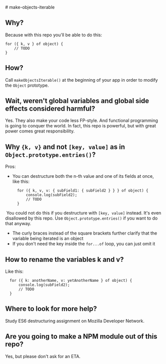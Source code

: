 # make-objects-iterable

## Why?

Because with this repo you'll be able to do this:

    for ({ k, v } of object) {
        // TODO
    }

## How?

Call `makeObjectsIterable()` at the beginning of your app in order to modify the `Object` prototype.

## Wait, weren't global variables and global side effects considered harmful?

Yes. They also make your code less FP-style. And functional programming is going to conquer the world. In fact, this repo is powerful, but with great power comes great responsibility.

## Why `{k, v}` and not `[key, value]` as in `Object.prototype.entries()`?

Pros:

* You can destructure both the n-th value and one of its fields at once, like this:

        for ({ k, v, v: { subField1: { subField2 } } } of object) {
            console.log(subField2);
            // TODO
        }
  
  You could not do this if you destructure with `[key, value]` instead. It's even disallowed by this repo. Use `Object.prototype.entries()` if you want to do that anyway.
* The curly braces instead of the square brackets further clarify that the variable being iterated is an object
* If you don't need the key inside the `for...of` loop, you can just omit it

## How to rename the variables k and v?

Like this:

      for ({ k: anotherName, v: yetAnotherName } of object) {
          console.log(subField2);
          // TODO
      }

## Where to look for more help?

Study ES6 destructuring assignment on Mozilla Developer Network.

## Are you going to make a NPM module out of this repo?

Yes, but please don't ask for an ETA.
